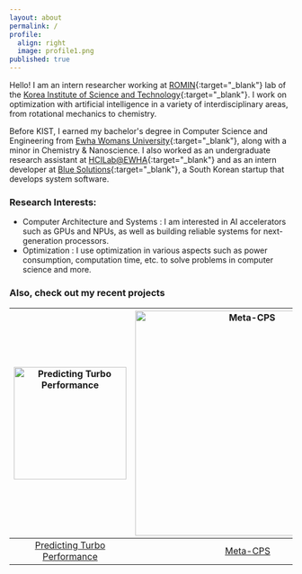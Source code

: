 ```yaml
---
layout: about
permalink: /
profile:
  align: right
  image: profile1.png
published: true
---
```


Hello! I am an intern researcher working at [ROMIN](https://romin.re.kr/){:target="_blank"} lab of the [Korea Institute of Science and Technology](https://www.kist.re.kr/eng/index.do){:target="_blank"}. I work on optimization with artificial intelligence in a variety of interdisciplinary areas, from rotational mechanics to chemistry. 

Before KIST, I earned my bachelor's degree in Computer Science and Engineering from [Ewha Womans University](https://www.ewha.ac.kr/ewhaen/index.do){:target="_blank"}, along with a minor in Chemistry & Nanoscience. I also worked as an undergraduate research assistant at [HCILab@EWHA](https://hcil-ewha.github.io/homepage/){:target="_blank"} and as an intern developer at [Blue Solutions](http://www.bluechain.kr/main#){:target="_blank"}, a South Korean startup that develops system software.

### Research Interests:
- Computer Architecture and Systems : I am interested in AI accelerators such as GPUs and NPUs, as well as building reliable systems for next-generation processors.   
- Optimization : I use optimization in various aspects such as power consumption, computation time, etc. to solve problems in computer science and more.

   
### Also, check out my recent projects 
| <a href="{{site.baseurl}}/projects/1turbo-prediction/"><img src="{{site.baseurl}}/assets/images/mlpArch.png" alt="Predicting Turbo Performance" width="200"></a> | <a href="{{site.baseurl}}/projects/2meta-cps/"><img src="{{site.baseurl}}/assets/images/m-cps.png" alt="Meta-CPS" width="400"></a> | [More →](https://soysilver.github.io/soysilvery/projects/)|
|:----------------------------------------------------------------------------------------------------------------------------------------------------------------:|:----------------------------------------------------------------------------------------------------------------------------------:|:----------------------------------------------------------:|
| [Predicting Turbo Performance]({{site.baseurl}}/projects/1turbo-prediction/)                                                                                     | [Meta-CPS]({{site.baseurl}}/projects/2meta-cps/)                                                                                   | &nbsp                                                     |